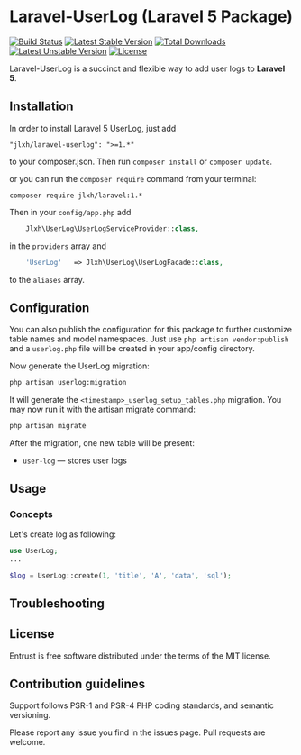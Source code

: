 # Laravel-UserLog (Laravel 5 Package)

[![Build Status](https://travis-ci.org/jlxh/laravel-userlog.svg)](https://travis-ci.org/jlxh/laravel-userlog)
[![Latest Stable Version](https://poser.pugx.org/jlxh/laravel-userlog/v/stable)](https://packagist.org/packages/jlxh/laravel-userlog)
[![Total Downloads](https://poser.pugx.org/jlxh/laravel-userlog/downloads)](https://packagist.org/packages/jlxh/laravel-userlog)
[![Latest Unstable Version](https://poser.pugx.org/jlxh/laravel-userlog/v/unstable)](https://packagist.org/packages/jlxh/laravel-userlog)
[![License](https://poser.pugx.org/jlxh/laravel-userlog/license)](https://packagist.org/packages/jlxh/laravel-userlog)

Laravel-UserLog is a succinct and flexible way to add user logs to **Laravel 5**.

## Installation

In order to install Laravel 5 UserLog, just add

    "jlxh/laravel-userlog": ">=1.*"

to your composer.json. Then run `composer install` or `composer update`.

or you can run the `composer require` command from your terminal:

    composer require jlxh/laravel:1.*

Then in your `config/app.php` add
```php
    Jlxh\UserLog\UserLogServiceProvider::class,
```
in the `providers` array and
```php
    'UserLog'   => Jlxh\UserLog\UserLogFacade::class,
```
to the `aliases` array.


## Configuration

You can also publish the configuration for this package to further customize table names and model namespaces.
Just use `php artisan vendor:publish` and a `userlog.php` file will be created in your app/config directory.

Now generate the UserLog migration:

```bash
php artisan userlog:migration
```

It will generate the `<timestamp>_userlog_setup_tables.php` migration.
You may now run it with the artisan migrate command:

```bash
php artisan migrate
```

After the migration, one new table will be present:
- `user-log` &mdash; stores user logs

## Usage

### Concepts
Let's create log as following:

```php
use UserLog;
...

$log = UserLog::create(1, 'title', 'A', 'data', 'sql');
```

## Troubleshooting

## License

Entrust is free software distributed under the terms of the MIT license.

## Contribution guidelines

Support follows PSR-1 and PSR-4 PHP coding standards, and semantic versioning.

Please report any issue you find in the issues page.
Pull requests are welcome.

